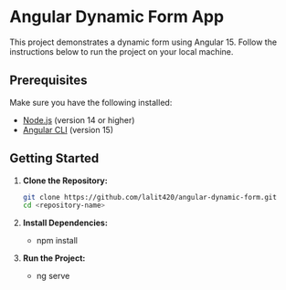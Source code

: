 # Angular Dynamic Form App

This project demonstrates a dynamic form using Angular 15. Follow the instructions below to run the project on your local machine.

## Prerequisites

Make sure you have the following installed:
- [Node.js](https://nodejs.org/) (version 14 or higher)
- [Angular CLI](https://angular.io/cli) (version 15)

## Getting Started

1. **Clone the Repository:**
   ```bash
   git clone https://github.com/lalit420/angular-dynamic-form.git
   cd <repository-name>

2. **Install Dependencies:**
   - npm install

3. **Run the Project:**
   - ng serve
